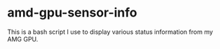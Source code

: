 # amd-gpu-sensor-info

This is a bash script I use to display various status information from my AMG GPU.